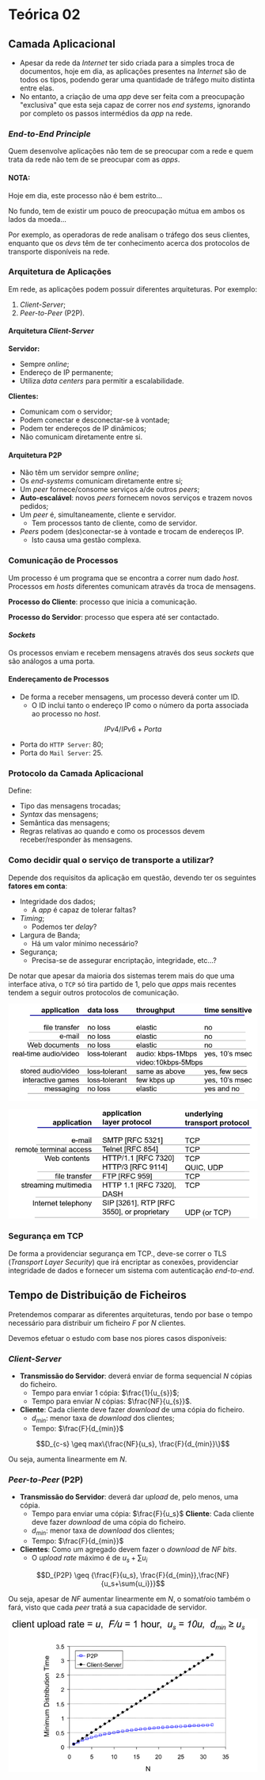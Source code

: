 # Teórica 02

## Camada Aplicacional

- Apesar da rede da *Internet* ter sido criada para a simples troca de documentos, hoje em dia, as aplicações presentes na *Internet* são de todos os tipos, podendo gerar uma quantidade de tráfego muito distinta entre elas.
- No entanto, a criação de uma *app* deve ser feita com a preocupação "exclusiva" que esta seja capaz de correr nos *end systems*, ignorando por completo os passos intermédios da *app* na rede.

### *End-to-End Principle*

Quem desenvolve aplicações não tem de se preocupar com a rede e quem trata da rede não tem de se preocupar com as *apps*.

#### NOTA:

Hoje em dia, este processo não é bem estrito...

No fundo, tem de existir um pouco de preocupação mútua em ambos os lados da moeda...

Por exemplo, as operadoras de rede analisam o tráfego dos seus clientes, enquanto que os *devs* têm de ter conhecimento acerca dos protocolos de transporte disponíveis na rede.

### Arquitetura de Aplicações

Em rede, as aplicações podem possuir diferentes arquiteturas. Por exemplo:

1. *Client-Server*;
2. *Peer-to-Peer* (P2P).

#### Arquitetura *Client-Server*

**Servidor:**

- Sempre *online*;
- Endereço de IP permanente;
- Utiliza *data centers* para permitir a escalabilidade.

**Clientes:**

- Comunicam com o servidor;
- Podem conectar e desconectar-se à vontade;
- Podem ter endereços de IP dinâmicos;
- Não comunicam diretamente entre si.

#### Arquitetura P2P

- Não têm um servidor sempre *online*;
- Os *end-systems* comunicam diretamente entre si;
- Um *peer* fornece/consome serviços a/de outros *peers*;
- **Auto-escalável**: novos *peers* fornecem novos serviços e trazem novos pedidos;
- Um *peer* é, simultaneamente, cliente e servidor.
  - Tem processos tanto de cliente, como de servidor.
- *Peers* podem (des)conectar-se à vontade e trocam de endereços IP.
  - Isto causa uma gestão complexa.

### Comunicação de Processos

Um processo é um programa que se encontra a correr num dado *host*. Processos em *hosts* diferentes comunicam através da troca de mensagens.

**Processo do Cliente**: processo que inicia a comunicação.

**Processo do Servidor**: processo que espera até ser contactado.

#### *Sockets*

Os processos enviam e recebem mensagens através dos seus *sockets* que são análogos a uma porta.

#### Endereçamento de Processos

- De forma a receber mensagens, um processo deverá conter um ID.
  - O ID inclui tanto o endereço IP como o número da porta associada ao processo no *host*.

$$IPv4/IPv6 + Porta$$

- Porta do `HTTP Server`: 80;
- Porta do `Mail Server`: 25.

### Protocolo da Camada Aplicacional

Define:

- Tipo das mensagens trocadas;
- *Syntax* das mensagens;
- Semântica das mensagens;
- Regras relativas ao quando e como os processos devem receber/responder às mensagens.

### Como decidir qual o serviço de transporte a utilizar?

Depende dos requisitos da aplicação em questão, devendo ter os seguintes **fatores em conta**:

- Integridade dos dados;
  - A *app* é capaz de tolerar faltas?
- *Timing*;
  - Podemos ter *delay*?
- Largura de Banda;
  - Há um valor mínimo necessário?
- Segurança;
  - Precisa-se de assegurar encriptação, integridade, etc...?

De notar que apesar da maioria dos sistemas terem mais do que uma interface ativa, o `TCP` só tira partido de 1, pelo que *apps* mais recentes tendem a seguir outros protocolos de comunicação.

![image Requisitos de Apps Comuns](images/commonapps_reqs.png)

![image Protocolos de Apps Comuns](images/apps_protocols.png)

### Segurança em TCP

De forma a providenciar segurança em TCP., deve-se correr o TLS (*Transport Layer Security*) que irá encriptar as conexões, providenciar integridade de dados e fornecer um sistema com autenticação *end-to-end*.

## Tempo de Distribuição de Ficheiros

Pretendemos comparar as diferentes arquiteturas, tendo por base o tempo necessário para distribuir um ficheiro $F$ por $N$ clientes.

Devemos efetuar o estudo com base nos piores casos disponíveis:

### *Client-Server*

- **Transmissão do Servidor**: deverá enviar de forma sequencial $N$ cópias do ficheiro.
  - Tempo para enviar 1 cópia: $\frac{1}{u_{s}}$;
  - Tempo para enviar $N$ cópias: $\frac{NF}{u_{s}}$.
- **Cliente**: Cada cliente deve fazer *download* de uma cópia do ficheiro.
  - $d_{min}$: menor taxa de *download* dos clientes;
  - Tempo: $\frac{F}{d_{min}}$

$$D_{c-s} \geq max\{\frac{NF}{u_s}, \frac{F}{d_{min}}\}$$

Ou seja, aumenta linearmente em $N$.

### *Peer-to-Peer* (P2P)

- **Transmissão do Servidor**: deverá dar *upload* de, pelo menos, uma cópia.
  - Tempo para enviar uma cópia: $\frac{F}{u_s}$
 **Cliente**: Cada cliente deve fazer *download* de uma cópia do ficheiro.
  - $d_{min}$: menor taxa de *download* dos clientes;
  - Tempo: $\frac{F}{d_{min}}$
- **Clientes**: Como um agregado devem fazer o *download* de $NF$ *bits*.
  - O *upload rate* máximo é de $u_s + \sum{u_i}$

$$D_{P2P} \geq {\frac{F}{u_s}, \frac{F}{d_{min}},\frac{NF}{u_s+\sum{u_i}}}$$

Ou seja, apesar de $NF$ aumentar linearmente em $N$, o somatŕoio também o fará, visto que cada *peer* tratá a sua capacidade de servidor.

![image P2P vs Client-Server](images/p2pvscs.png)